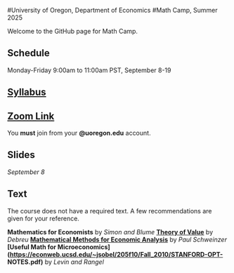 #University of Oregon, Department of Economics
#Math Camp, Summer 2025

Welcome to the GitHub page for Math Camp.

## Schedule

Monday-Friday 9:00am to 11:00am PST, September 8-19

## [Syllabus]()

## [Zoom Link](https://uoregon.zoom.us/j/91841648894)

You **must** join from your **@uoregon.edu** account.

## Slides

*September 8*

## Text

The course does not have a required text. A few recommendations are given for 
your reference.

**Mathematics for Economists** by *Simon and Blume*
**[Theory of 
Value](https://cowles.yale.edu/sites/default/files/2022-09/m17-all.pdf)** by 
*Debreu*
**[Mathematical Methods for Economic 
Analysis](https://www.academia.edu/download/45581958/mathnotes.pdf)** by *Paul 
Schweinzer*
**[Useful Math for 
Microeconomics](https://econweb.ucsd.edu/~jsobel/205f10/Fall_2010/STANFORD-OPT-
NOTES.pdf)** by *Levin and Rangel*
